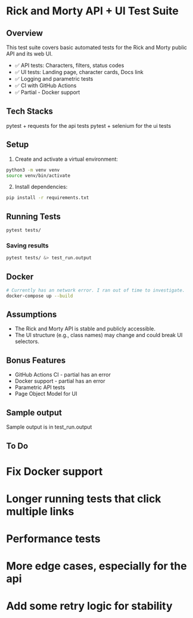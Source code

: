 # Rick and Morty API + UI Test Suite

## Overview

This test suite covers basic automated tests for the Rick and Morty public API and its web UI.

- ✅ API tests: Characters, filters, status codes
- ✅ UI tests: Landing page, character cards, Docs link
- ✅ Logging and parametric tests
- ✅ CI with GitHub Actions
- ✅ Partial - Docker support

## Tech Stacks
pytest + requests for the api tests
pytest + selenium for the ui tests


## Setup

1. Create and activate a virtual environment:

```bash
python3 -m venv venv
source venv/bin/activate
```

2. Install dependencies:

```bash
pip install -r requirements.txt
```

## Running Tests

```bash
pytest tests/
```

### Saving results
```bash
pytest tests/ &> test_run.output
```

## Docker

```bash
# Currently has an network error. I ran out of time to investigate.
docker-compose up --build
```

## Assumptions

- The Rick and Morty API is stable and publicly accessible.
- The UI structure (e.g., class names) may change and could break UI selectors.

## Bonus Features

- GitHub Actions CI - partial has an error
- Docker support - partial has an error
- Parametric API tests
- Page Object Model for UI

## Sample output
Sample output is in test_run.output

## To Do
# Fix Docker support
# Longer running tests that click multiple links
# Performance tests
# More edge cases, especially for the api
# Add some retry logic for stability

